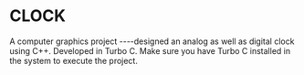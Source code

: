 # CLOCK
A computer graphics project ----designed an analog as well as digital clock using C++.
Developed in Turbo C. Make sure you have Turbo C installed in the system to execute the project.
